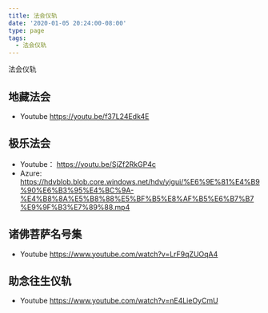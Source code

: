 ```yaml
---
title: 法会仪轨
date: '2020-01-05 20:24:00-08:00'
type: page
tags:
  - 法会仪轨
---
```


法会仪轨

## 地藏法会

- Youtube <https://youtu.be/f37L24Edk4E>

## 极乐法会

- Youtube： <https://youtu.be/SjZf2RkGP4c>
- Azure: <https://hdvblob.blob.core.windows.net/hdv/yigui/%E6%9E%81%E4%B9%90%E6%B3%95%E4%BC%9A-%E4%B8%8A%E5%B8%88%E5%BF%B5%E8%AF%B5%E6%B7%B7%E9%9F%B3%E7%89%88.mp4>

## 诸佛菩萨名号集

- Youtube <https://www.youtube.com/watch?v=LrF9qZUOqA4>

## 助念往生仪轨

- Youtube <https://www.youtube.com/watch?v=nE4LieOyCmU>

